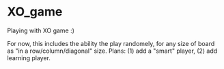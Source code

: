 # XO_game
Playing with XO game :)

For now, this includes the ability the play randomely, for any size of board as "in a row/column/diagonal" size.
Plans: (1) add a "smart" player, (2) add learning player. 
